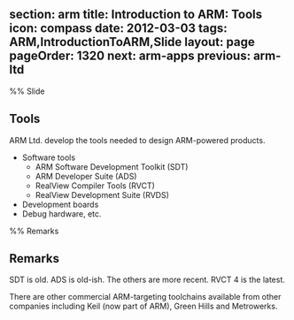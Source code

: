 section: arm
title: Introduction to ARM: Tools
icon: compass
date: 2012-03-03
tags: ARM,IntroductionToARM,Slide
layout: page
pageOrder: 1320
next: arm-apps
previous: arm-ltd
----

%% Slide
  
## Tools

ARM Ltd. develop the tools needed to design ARM-powered products.

* Software tools
  * ARM Software Development Toolkit (SDT)
  * ARM Developer Suite (ADS)
  * RealView Compiler Tools (RVCT)
  * RealView Development Suite (RVDS)
* Development boards
* Debug hardware, etc.
  
%% Remarks
  
## Remarks

SDT is old. ADS is old-ish. The others are more recent. RVCT 4 is the latest.

There are other commercial ARM-targeting toolchains available from other companies including Keil (now part of ARM), Green Hills and Metrowerks.

